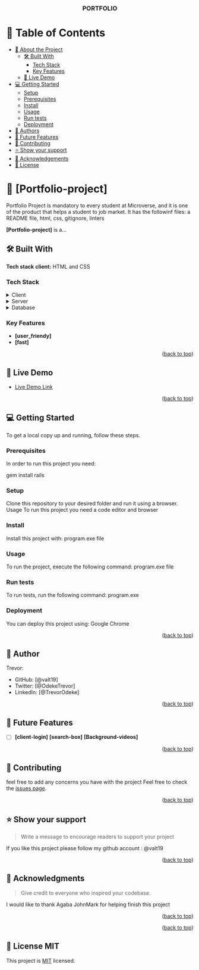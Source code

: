 <a name="readme-top"></a>

<div align="center">
  <h3><b>PORTFOLIO</b></h3>

</div>



# 📗 Table of Contents

- [📖 About the Project](#about-project)
  - [🛠 Built With](#built-with)
    - [Tech Stack](#tech-stack)
    - [Key Features](#key-features)
  - [🚀 Live Demo](#live-demo)
- [💻 Getting Started](#getting-started)
  - [Setup](#setup)
  - [Prerequisites](#prerequisites)
  - [Install](#install)
  - [Usage](#usage)
  - [Run tests](#run-tests)
  - [Deployment](#triangular_flag_on_post-deployment)
- [👥 Authors](#authors)
- [🔭 Future Features](#future-features)
- [🤝 Contributing](#contributing)
- [⭐️ Show your support](#support)
- [🙏 Acknowledgements](#acknowledgements)
- [📝 License](#license)

# 📖 [Portfolio-project] <a name="Portfolio-project"></a>

Portfolio Project is mandatory to every student at Microverse, and it is one of the product that helps a student to job market. It has the followinf files: a README file, html, css, gitignore, linters

**[Portfolio-project]** is a...

## 🛠 Built With <a name="built-with"></a>
**Tech stack**
**client:**
  HTML and CSS
### Tech Stack <a name="tech-stack"></a>
<details>
  <summary>Client</summary>
  <ul>
    <li><a href="https://reactjs.org/">React.js</a></li>
  </ul>
</details>

<details>
  <summary>Server</summary>
  <ul>
    <li><a href="https://expressjs.com/">Express.js</a></li>
  </ul>
</details>

<details>
<summary>Database</summary>
  <ul>
    <li><a href="https://www.postgresql.org/">PostgreSQL</a></li>
  </ul>
</details>

### Key Features <a name="key-features"></a>

- **[user_friendy]**
- **[fast]**

<p align="right">(<a href="#readme-top">back to top</a>)</p>

## 🚀 Live Demo <a name="live-demo"></a>

- [Live Demo Link](https://yourdeployedapplicationlink.com)

<p align="right">(<a href="#readme-top">back to top</a>)</p>

## 💻 Getting Started <a name="getting-started"></a>

To get a local copy up and running, follow these steps.

### Prerequisites

In order to run this project you need:

gem install rails

### Setup

Clone this repository to your desired folder and run it using a browser. Usage To run this project you need a code editor and browser
### Install

Install this project with: program.exe file



### Usage

To run the project, execute the following command: program.exe file



### Run tests

To run tests, run the following command: program.exe

### Deployment

You can deploy this project using: Google Chrome

<p align="right">(<a href="#readme-top">back to top</a>)</p>


## 👥 Author <a name="authors"></a>
Trevor:
- GitHub: [@valt19]
- Twitter: [@OdekeTrevor]
- LinkedIn: [@TrevorOdeke]



<p align="right">(<a href="#readme-top">back to top</a>)</p>


## 🔭 Future Features <a name="future-features"></a>


- [ ] **[client-login]**
**[search-box]**
**[Background-videos]**


<p align="right">(<a href="#readme-top">back to top</a>)</p>

## 🤝 Contributing <a name="contributing"></a>

feel free to add any concerns you have with the project
Feel free to check the [issues page](../../issues/).

<p align="right">(<a href="#readme-top">back to top</a>)</p>

## ⭐️ Show your support <a name="support"></a>

> Write a message to encourage readers to support your project

If you like this project please follow my github account : @valt19

<p align="right">(<a href="#readme-top">back to top</a>)</p>


## 🙏 Acknowledgments <a name="acknowledgements"></a>

> Give credit to everyone who inspired your codebase.

I would like to thank Agaba JohnMark for helping finish this project

<p align="right">(<a href="#readme-top">back to top</a>)</p>


<p align="right">(<a href="#readme-top">back to top</a>)</p>


## 📝 License <a name="MIT"> MIT</a>

This project is [MIT](./LICENSE) licensed.
